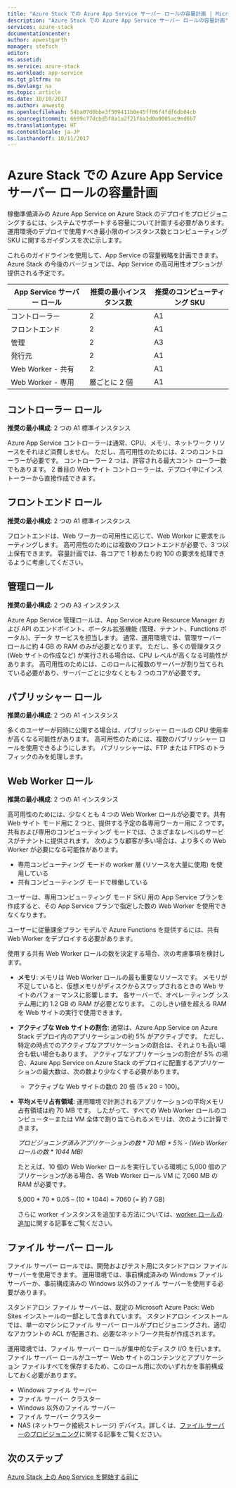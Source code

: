 ```yaml
---
title: "Azure Stack での Azure App Service サーバー ロールの容量計画 | Microsoft Docs"
description: "Azure Stack での Azure App Service サーバー ロールの容量計画"
services: azure-stack
documentationcenter: 
author: apwestgarth
manager: stefsch
editor: 
ms.assetid: 
ms.service: azure-stack
ms.workload: app-service
ms.tgt_pltfrm: na
ms.devlang: na
ms.topic: article
ms.date: 10/10/2017
ms.author: anwestg
ms.openlocfilehash: 54ba07d0bbe3f509411b0e45ff06f4fdf6db04cb
ms.sourcegitcommit: 6699c77dcbd5f8a1a2f21fba3d0a0005ac9ed6b7
ms.translationtype: HT
ms.contentlocale: ja-JP
ms.lasthandoff: 10/11/2017
---
```

# <a name="capacity-planning-for-azure-app-service-server-roles-in-azure-stack"></a>Azure Stack での Azure App Service サーバー ロールの容量計画

稼働準備済みの Azure App Service on Azure Stack のデプロイをプロビジョニングするには、システムでサポートする容量について計画する必要があります。  運用環境のデプロイで使用すべき最小限のインスタンス数とコンピューティング SKU に関するガイダンスを次に示します。

これらのガイドラインを使用して、App Service の容量戦略を計画できます。 Azure Stack の今後のバージョンでは、App Service の高可用性オプションが提供される予定です。

| App Service サーバー ロール | 推奨の最小インスタンス数 | 推奨のコンピューティング SKU|
| --- | --- | --- |
| コントローラー | 2 | A1 |
| フロントエンド | 2 | A1 |
| 管理 | 2 | A3 |
| 発行元 | 2 | A1 |
| Web Worker - 共有 | 2 | A1 |
| Web Worker - 専用 | 層ごとに 2 個 | A1 |

## <a name="controller-role"></a>コントローラー ロール

**推奨の最小構成**: 2 つの A1 標準インスタンス

Azure App Service コントローラーは通常、CPU、メモリ、ネットワーク リソースをそれほど消費しません。 ただし、高可用性のためには、2 つのコントローラーが必要です。 コントローラー 2 つは、許容される最大コント ローラー数でもあります。 2 番目の Web サイト コントローラーは、デプロイ中にインストーラーから直接作成できます。

## <a name="front-end-role"></a>フロントエンド ロール

**推奨の最小構成**: 2 つの A1 標準インスタンス

フロントエンドは、Web ワーカーの可用性に応じて、Web Worker に要求をルーティングします。 高可用性のためには複数のフロントエンドが必要で、3 つ以上保有できます。 容量計画では、各コアで 1 秒あたり約 100 の要求を処理できるように考慮してください。

## <a name="management-role"></a>管理ロール

**推奨の最小構成**: 2 つの A3 インスタンス

Azure App Service 管理ロールは、App Service Azure Resource Manager および API のエンドポイント、ポータル拡張機能 (管理、テナント、Functions ポータル)、データ サービスを担当します。 通常、運用環境では、管理サーバー ロールに約 4 GB の RAM のみが必要となります。 ただし、多くの管理タスク (Web サイトの作成など) が実行される場合は、CPU レベルが高くなる可能性があります。 高可用性のためには、このロールに複数のサーバーが割り当てられている必要があり、サーバーごとに少なくとも 2 つのコアが必要です。

## <a name="publisher-role"></a>パブリッシャー ロール

**推奨の最小構成**: 2 つの A1 インスタンス

多くのユーザーが同時に公開する場合は、パブリッシャー ロールの CPU 使用率が高くなる可能性があります。 高可用性のためには、複数のパブリッシャー ロールを使用できるようにします。  パブリッシャーは、FTP または FTPS のトラフィックのみを処理します。

## <a name="web-worker-role"></a>Web Worker ロール

**推奨の最小構成**: 2 つの A1 インスタンス

高可用性のためには、少なくとも 4 つの Web Worker ロールが必要です。共有 Web サイト モード用に 2 つと、提供する予定の各専用ワーカー用に 2 つです。 共有および専用のコンピューティング モードでは、さまざまなレベルのサービスがテナントに提供されます。 次のような顧客が多い場合は、より多くの Web Worker が必要になる可能性があります。
 - 専用コンピューティング モードの worker 層 (リソースを大量に使用) を使用している
 - 共有コンピューティング モードで稼働している

ユーザーは、専用コンピューティング モード SKU 用の App Service プランを作成すると、その App Service プランで指定した数の Web Worker を使用できなくなります。

ユーザーに従量課金プラン モデルで Azure Functions を提供するには、共有 Web Worker をデプロイする必要があります。

使用する共有 Web Worker ロールの数を決定する場合、次の考慮事項を検討します。

- **メモリ**: メモリは Web Worker ロールの最も重要なリソースです。 メモリが不足していると、仮想メモリがディスクからスワップされるときの Web サイトのパフォーマンスに影響します。 各サーバーで、オペレーティング システム用に約 1.2 GB の RAM が必要となります。 このしきい値を超える RAM を Web サイトの実行で使用できます。
- **アクティブな Web サイトの割合**: 通常は、Azure App Service on Azure Stack デプロイ内のアプリケーションの約 5% がアクティブです。 ただし、特定の時点でのアクティブなアプリケーションの割合は、それよりも高い場合も低い場合もあります。 アクティブなアプリケーションの割合が 5% の場合、Azure App Service on Azure Stack のデプロイに配置するアプリケーションの最大数は、次の数より少なくする必要があります。
    - アクティブな Web サイトの数の 20 倍 (5 x 20 = 100)。
- **平均メモリ占有領域**: 運用環境で計測されるアプリケーションの平均メモリ占有領域は約 70 MB です。 したがって、すべての Web Worker ロールのコンピューターまたは VM 全体で割り当てられるメモリは、次のように計算できます。

    *プロビジョニング済みアプリケーションの数 * 70 MB * 5% - (Web Worker ロールの数 * 1044 MB)*

   たとえば、10 個の Web Worker ロールを実行している環境に 5,000 個のアプリケーションがある場合、各 Web Worker ロール VM に 7,060 MB の RAM が必要です。

   5,000 * 70 * 0.05 – (10 * 1044) = 7060 (= 約 7 GB)

   さらに worker インスタンスを追加する方法については、[worker ロールの追加](azure-stack-app-service-add-worker-roles.md)に関する記事をご覧ください。

## <a name="file-server-role"></a>ファイル サーバー ロール

ファイル サーバー ロールでは、開発およびテスト用にスタンドアロン ファイル サーバーを使用できます。 運用環境では、事前構成済みの Windows ファイル サーバーか、事前構成済みの Windows 以外のファイル サーバーを使用する必要があります。

スタンドアロン ファイル サーバーは、既定の Microsoft Azure Pack: Web Sites インストールの一部として含まれています。 スタンドアロン インストールでは、単一のマシンにファイル サーバー ロールがプロビジョニングされ、適切なアカウントの ACL が配置され、必要なネットワーク共有が作成されます。

運用環境では、ファイル サーバー ロールが集中的なディスク I/O を行います。 ファイル サーバー ロールがユーザー Web サイトのコンテンツとアプリケーション ファイルすべてを保存するため、このロール用に次のいずれかを事前構成しておく必要があります。
- Windows ファイル サーバー
- ファイル サーバー クラスター
- Windows 以外のファイル サーバー
- ファイル サーバー クラスター
- NAS (ネットワーク接続ストレージ) デバイス。詳しくは、[ファイル サーバーのプロビジョニング]()に関する記事をご覧ください。

## <a name="next-steps"></a>次のステップ

[Azure Stack 上の App Service を開始する前に](azure-stack-app-service-before-you-get-started.md)
